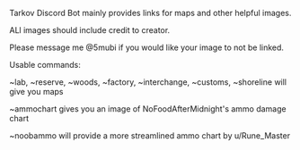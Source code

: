 Tarkov Discord Bot mainly provides links for maps and other helpful images.

ALl images should include credit to creator. 

Please message me @5mubi if you would like your image to not be linked.


Usable commands: 

~lab, ~reserve, ~woods, ~factory, ~interchange, ~customs, ~shoreline will give you maps 
 
~ammochart gives you an image of NoFoodAfterMidnight's ammo damage chart 
 
~noobammo will provide a more streamlined ammo chart by u/Rune_Master